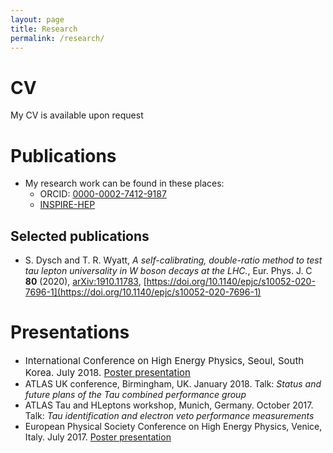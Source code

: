 ```yaml
---
layout: page
title: Research
permalink: /research/
---
```


# CV
My CV is available upon request

# Publications

- My research work can be found in these places:
	- ORCID: [0000-0002-7412-9187](https://orcid.org/0000-0002-7412-9187)
	- [INSPIRE-HEP](https://inspirehep.net/authors/1511801)

## Selected publications
- S. Dysch and T. R. Wyatt, _A self-calibrating, double-ratio method to test tau lepton universality in W boson decays at the LHC._, Eur. Phys. J. C **80** (2020), [arXiv:1910.11783](https://arxiv.org/abs/1910.11783), [https://doi.org/10.1140/epjc/s10052-020-7696-1](https://doi.org/10.1140/epjc/s10052-020-7696-1)

# Presentations
- <span style="font-size:15px;">International Conference on High Energy Physics, Seoul, South Korea. July 2018. [Poster presentation](https://cds.cern.ch/record/2634682)</span>
- ATLAS UK conference, Birmingham, UK. January 2018. Talk: _Status and future plans of the Tau combined performance group_
- ATLAS Tau and HLeptons workshop, Munich, Germany. October 2017. Talk: _Tau identification and electron veto performance measurements_
- European Physical Society Conference on High Energy Physics, Venice, Italy. July 2017. [Poster presentation](https://cds.cern.ch/record/2274251/)
